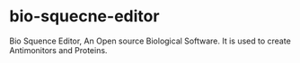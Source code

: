 # bio-squecne-editor
Bio Squence Editor, An Open source Biological Software.  It is used to create Antimonitors and Proteins.
